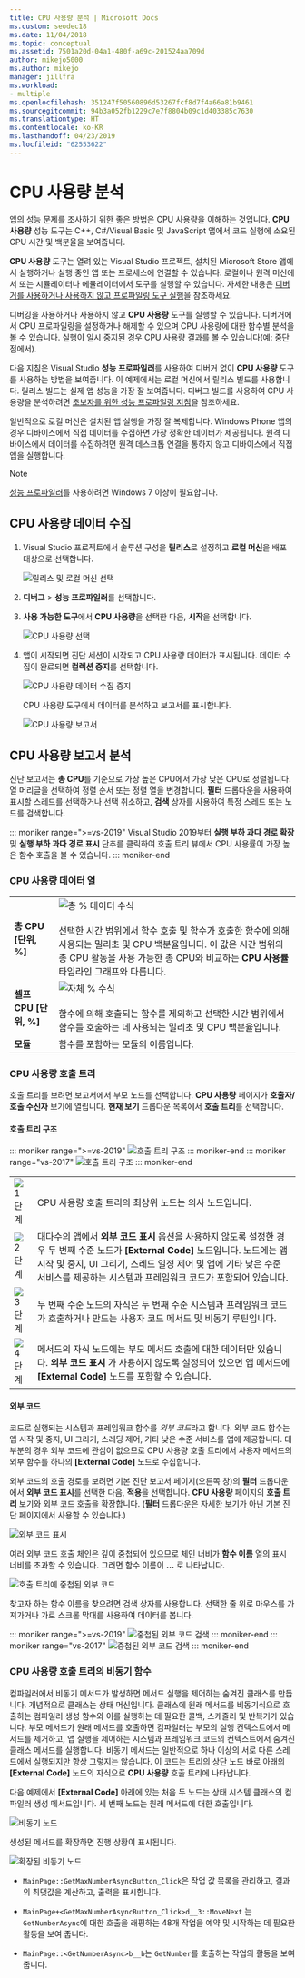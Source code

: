 ```yaml
---
title: CPU 사용량 분석 | Microsoft Docs
ms.custom: seodec18
ms.date: 11/04/2018
ms.topic: conceptual
ms.assetid: 7501a20d-04a1-480f-a69c-201524aa709d
author: mikejo5000
ms.author: mikejo
manager: jillfra
ms.workload:
- multiple
ms.openlocfilehash: 351247f50560896d53267fcf8d7f4a66a81b9461
ms.sourcegitcommit: 94b3a052fb1229c7e7f8804b09c1d403385c7630
ms.translationtype: HT
ms.contentlocale: ko-KR
ms.lasthandoff: 04/23/2019
ms.locfileid: "62553622"
---
```

# <a name="analyze-cpu-usage"></a>CPU 사용량 분석

앱의 성능 문제를 조사하기 위한 좋은 방법은 CPU 사용량을 이해하는 것입니다. **CPU 사용량** 성능 도구는 C++, C#/Visual Basic 및 JavaScript 앱에서 코드 실행에 소요된 CPU 시간 및 백분율을 보여줍니다.

**CPU 사용량** 도구는 열려 있는 Visual Studio 프로젝트, 설치된 Microsoft Store 앱에서 실행하거나 실행 중인 앱 또는 프로세스에 연결할 수 있습니다. 로컬이나 원격 머신에서 또는 시뮬레이터나 에뮬레이터에서 도구를 실행할 수 있습니다. 자세한 내용은 [디버거를 사용하거나 사용하지 않고 프로파일링 도구 실행](../profiling/running-profiling-tools-with-or-without-the-debugger.md)을 참조하세요.

디버깅을 사용하거나 사용하지 않고 **CPU 사용량** 도구를 실행할 수 있습니다. 디버거에서 CPU 프로파일링을 설정하거나 해제할 수 있으며 CPU 사용량에 대한 함수별 분석을 볼 수 있습니다. 실행이 일시 중지된 경우 CPU 사용량 결과를 볼 수 있습니다(예: 중단점에서).

다음 지침은 Visual Studio **성능 프로파일러**를 사용하여 디버거 없이 **CPU 사용량** 도구를 사용하는 방법을 보여줍니다. 이 예제에서는 로컬 머신에서 릴리스 빌드를 사용합니다. 릴리스 빌드는 실제 앱 성능을 가장 잘 보여줍니다. 디버그 빌드를 사용하여 CPU 사용량을 분석하려면 [초보자를 위한 성능 프로파일링 지침](../profiling/beginners-guide-to-performance-profiling.md)을 참조하세요.

일반적으로 로컬 머신은 설치된 앱 실행을 가장 잘 복제합니다. Windows Phone 앱의 경우 디바이스에서 직접 데이터를 수집하면 가장 정확한 데이터가 제공됩니다. 원격 디바이스에서 데이터를 수집하려면 원격 데스크톱 연결을 통하지 않고 디바이스에서 직접 앱을 실행합니다.

>[!NOTE]
>[성능 프로파일러](../profiling/profiling-feature-tour.md)를 사용하려면 Windows 7 이상이 필요합니다.

## <a name="collect-cpu-usage-data"></a>CPU 사용량 데이터 수집

1. Visual Studio 프로젝트에서 솔루션 구성을 **릴리스**로 설정하고 **로컬 머신**을 배포 대상으로 선택합니다.

    ![릴리스 및 로컬 머신 선택](../profiling/media/cpuuse_selectreleaselocalmachine.png "릴리스 및 로컬 머신 선택")

1. **디버그** > **성능 프로파일러**를 선택합니다.

1. **사용 가능한 도구**에서 **CPU 사용량**을 선택한 다음, **시작**을 선택합니다.

    ![CPU 사용량 선택](../profiling/media/cpuuse_lib_choosecpuusage.png "CPU 사용량 선택")

4. 앱이 시작되면 진단 세션이 시작되고 CPU 사용량 데이터가 표시됩니다. 데이터 수집이 완료되면 **컬렉션 중지**를 선택합니다.

   ![CPU 사용량 데이터 수집 중지](../profiling/media/cpu_use_wt_stopcollection.png "CPU 사용량 데이터 수집 중지")

   CPU 사용량 도구에서 데이터를 분석하고 보고서를 표시합니다.

   ![CPU 사용량 보고서](../profiling/media/cpu_use_wt_report.png "CPU 사용량 보고서")

## <a name="analyze-the-cpu-usage-report"></a>CPU 사용량 보고서 분석

진단 보고서는 **총 CPU**를 기준으로 가장 높은 CPU에서 가장 낮은 CPU로 정렬됩니다. 열 머리글을 선택하여 정렬 순서 또는 정렬 열을 변경합니다. **필터** 드롭다운을 사용하여 표시할 스레드를 선택하거나 선택 취소하고, **검색** 상자를 사용하여 특정 스레드 또는 노드를 검색합니다.

::: moniker range=">=vs-2019"
Visual Studio 2019부터 **실행 부하 과다 경로 확장** 및 **실행 부하 과다 경로 표시** 단추를 클릭하여 호출 트리 뷰에서 CPU 사용률이 가장 높은 함수 호출을 볼 수 있습니다.
::: moniker-end

### <a name="BKMK_Call_tree_data_columns"></a> CPU 사용량 데이터 열

|||
|-|-|
|**총 CPU [단위, %]**|![총 % 데이터 수식](../profiling/media/cpu_use_wt_totalpercentequation.png "CPU_USE_WT_TotalPercentEquation")<br /><br /> 선택한 시간 범위에서 함수 호출 및 함수가 호출한 함수에 의해 사용되는 밀리초 및 CPU 백분율입니다. 이 값은 시간 범위의 총 CPU 활동을 사용 가능한 총 CPU와 비교하는 **CPU 사용률** 타임라인 그래프와 다릅니다.|
|**셀프 CPU [단위, %]**|![자체 % 수식](../profiling/media/cpu_use_wt_selflpercentequation.png "CPU_USE_WT_SelflPercentEquation")<br /><br /> 함수에 의해 호출되는 함수를 제외하고 선택한 시간 범위에서 함수를 호출하는 데 사용되는 밀리초 및 CPU 백분율입니다.|
|**모듈**|함수를 포함하는 모듈의 이름입니다.

### <a name="BKMK_The_CPU_Usage_call_tree"></a> CPU 사용량 호출 트리

호출 트리를 보려면 보고서에서 부모 노드를 선택합니다. **CPU 사용량** 페이지가 **호출자/호출 수신자** 보기에 열립니다. **현재 보기** 드롭다운 목록에서 **호출 트리**를 선택합니다.

#### <a name="BKMK_Call_tree_structure"></a> 호출 트리 구조

::: moniker range=">=vs-2019"
![호출 트리 구조](../profiling/media/vs-2019/cpu-use-wt-getmaxnumbercalltree-annotated.png "호출 트리 구조")
::: moniker-end
::: moniker range="vs-2017"
![호출 트리 구조](../profiling/media/cpu_use_wt_getmaxnumbercalltree_annotated.png "호출 트리 구조")
::: moniker-end

|||
|-|-|
|![1단계](../profiling/media/procguid_1.png "ProcGuid_1")|CPU 사용량 호출 트리의 최상위 노드는 의사 노드입니다.|
|![2단계](../profiling/media/procguid_2.png "ProcGuid_2")|대다수의 앱에서 **외부 코드 표시** 옵션을 사용하지 않도록 설정한 경우 두 번째 수준 노드가 **[External Code]** 노드입니다. 노드에는 앱 시작 및 중지, UI 그리기, 스레드 일정 제어 및 앱에 기타 낮은 수준 서비스를 제공하는 시스템과 프레임워크 코드가 포함되어 있습니다.|
|![3단계](../profiling/media/procguid_3.png "ProcGuid_3")|두 번째 수준 노드의 자식은 두 번째 수준 시스템과 프레임워크 코드가 호출하거나 만드는 사용자 코드 메서드 및 비동기 루틴입니다.|
|![4단계](../profiling/media/procguid_4.png "ProcGuid_4")|메서드의 자식 노드에는 부모 메서드 호출에 대한 데이터만 있습니다. **외부 코드 표시** 가 사용하지 않도록 설정되어 있으면 앱 메서드에 **[External Code]** 노드를 포함할 수 있습니다.|

#### <a name="BKMK_External_Code"></a> 외부 코드

코드로 실행되는 시스템과 프레임워크 함수를 *외부 코드*라고 합니다. 외부 코드 함수는 앱 시작 및 중지, UI 그리기, 스레딩 제어, 기타 낮은 수준 서비스를 앱에 제공합니다. 대부분의 경우 외부 코드에 관심이 없으므로 CPU 사용량 호출 트리에서 사용자 메서드의 외부 함수를 하나의 **[External Code]** 노드로 수집합니다.

외부 코드의 호출 경로를 보려면 기본 진단 보고서 페이지(오른쪽 창)의 **필터** 드롭다운에서 **외부 코드 표시**를 선택한 다음, **적용**을 선택합니다. **CPU 사용량** 페이지의 **호출 트리** 보기와 외부 코드 호출을 확장합니다. (**필터** 드롭다운은 자세한 보기가 아닌 기본 진단 페이지에서 사용할 수 있습니다.)

![외부 코드 표시](../profiling/media/cpu_use_wt_filterview.png "외부 코드 표시")

여러 외부 코드 호출 체인은 깊이 중첩되어 있으므로 체인 너비가 **함수 이름** 열의 표시 너비를 초과할 수 있습니다. 그러면 함수 이름이 **...** 로 나타납니다.

![호출 트리에 중첩된 외부 코드](../profiling/media/cpu_use_wt_showexternalcodetoowide.png "호출 트리에 중첩된 외부 코드")

찾고자 하는 함수 이름을 찾으려면 검색 상자를 사용합니다. 선택한 줄 위로 마우스를 가져가거나 가로 스크롤 막대를 사용하여 데이터를 봅니다.

::: moniker range=">=vs-2019"
![중첩된 외부 코드 검색](../profiling/media/vs-2019/cpu-use-wt-showexternalcodetoowide-found.png "중첩된 외부 코드 검색")
::: moniker-end
::: moniker range="vs-2017"
![중첩된 외부 코드 검색](../profiling/media/cpu_use_wt_showexternalcodetoowide_found.png "중첩된 외부 코드 검색")
::: moniker-end

### <a name="BKMK_Asynchronous_functions_in_the_CPU_Usage_call_tree"></a> CPU 사용량 호출 트리의 비동기 함수

 컴파일러에서 비동기 메서드가 발생하면 메서드 실행을 제어하는 숨겨진 클래스를 만듭니다. 개념적으로 클래스는 상태 머신입니다. 클래스에 원래 메서드를 비동기식으로 호출하는 컴파일러 생성 함수와 이를 실행하는 데 필요한 콜백, 스케줄러 및 반복기가 있습니다. 부모 메서드가 원래 메서드를 호출하면 컴파일러는 부모의 실행 컨텍스트에서 메서드를 제거하고, 앱 실행을 제어하는 시스템과 프레임워크 코드의 컨텍스트에서 숨겨진 클래스 메서드를 실행합니다. 비동기 메서드는 일반적으로 하나 이상의 서로 다른 스레드에서 실행되지만 항상 그렇지는 않습니다. 이 코드는 트리의 상단 노드 바로 아래의 **[External Code]** 노드의 자식으로 **CPU 사용량** 호출 트리에 나타납니다.

다음 예제에서 **[External Code]** 아래에 있는 처음 두 노드는 상태 시스템 클래스의 컴파일러 생성 메서드입니다. 세 번째 노드는 원래 메서드에 대한 호출입니다.

![비동기 노드](media/cpu_use_wt_getmaxnumberasync_selected.png "비동기 노드")

생성된 메서드를 확장하면 진행 상황이 표시됩니다.

![확장된 비동기 노드](media/cpu_use_wt_getmaxnumberasync_expandedcalltree.png "확장된 비동기 노드")

- `MainPage::GetMaxNumberAsyncButton_Click`은 작업 값 목록을 관리하고, 결과의 최댓값을 계산하고, 출력을 표시합니다.

- `MainPage+<GetMaxNumberAsyncButton_Click>d__3::MoveNext` 는 `GetNumberAsync`에 대한 호출을 래핑하는 48개 작업을 예약 및 시작하는 데 필요한 활동을 보여 줍니다.

- `MainPage::<GetNumberAsync>b__b`는 `GetNumber`를 호출하는 작업의 활동을 보여줍니다.
